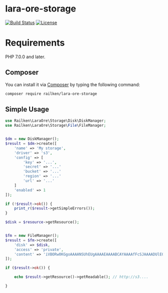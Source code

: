 # lara-ore-storage

[![Build Status](https://travis-ci.org/railken/lara-ore-storage.svg?branch=master)](https://travis-ci.org/railken/lara-ore-storage)
[![License](https://img.shields.io/badge/License-MIT-yellow.svg)](https://opensource.org/licenses/MIT)

# Requirements

PHP 7.0.0 and later.

## Composer

You can install it via [Composer](https://getcomposer.org/) by typing the
following command:

```bash
composer require railken/lara-ore-storage
```

## Simple Usage

```php
use Railken\LaraOre\Storage\Disk\DiskManager;
use Railken\LaraOre\Storage\File\FileManager;


$dm = new DiskManager();
$result = $dm->create([
    'name' => 'My storage',
    'driver' => 's3',
    'config' => [
        'key' => '...',
        'secret' => '...'
        'bucket' => '...'
        'region' => '...'
        'url' => '...'
    ]
    'enabled' => 1
]);

if (!$result->ok()) {
    print_r($result->getSimpleErrors());
}

$disk = $resource->getResource();


$fm = new FileManager();
$result = $fm->create([
    'disk' => $disk,
    'access' => 'private',
    'content' => 'iVBORw0KGgoAAAANSUhEUgAAAAEAAAABCAYAAAAfFcSJAAAADUlEQVR42mNk+M9QDwADhgGAWjR9awAAAABJRU5ErkJggg=='
]);

if ($result->ok()) {

    echo $result->getResource()->getReadable(); // http://s3....

}

```